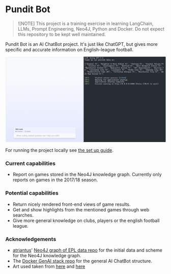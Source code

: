 # Pundit Bot

> ![NOTE]
> This project is a training exercise in learning LangChain, LLMs, Prompt Engineering, Neo4J, Python and Docker. Do not expect this repository to be kept well maintained.

Pundit Bot is an AI ChatBot project. It's just like ChatGPT, but gives more specific and accurate information on English-league football.

![Gif of bot providing data](assets/example_q_and_a.gif)

For running the project locally see [the set up guide](SETUP.md).

### Current capabilities

- Report on games stored in the Neo4J knowledge graph. Currently only reports on games in the 2017/18 season.

### Potential capabilities

- Return nicely rendered front-end views of game results.
- Get and show highlights from the mentioned games through web searches.
- Give more general knowledge on clubs, players or the english football league.

### Acknowledgements

- [atriantus](https://github.com/atriantus)' [Neo4J graph of EPL data repo](https://github.com/atriantus/Neo4j-Graph-for-EPL-data) for the initial data and scheme for the Neo4J knowledge graph.
- The [Docker GenAI stack repo](https://github.com/docker/genai-stack) for the general AI ChatBot structure.
- Art used taken from [here](https://www.freepik.com/icon/businessman_5717368#fromView=resource_detail&position=18) and [here](https://www.123rf.com/photo_110071527_soccer-referee-icon-over-white-background-vector-illustration.html)
